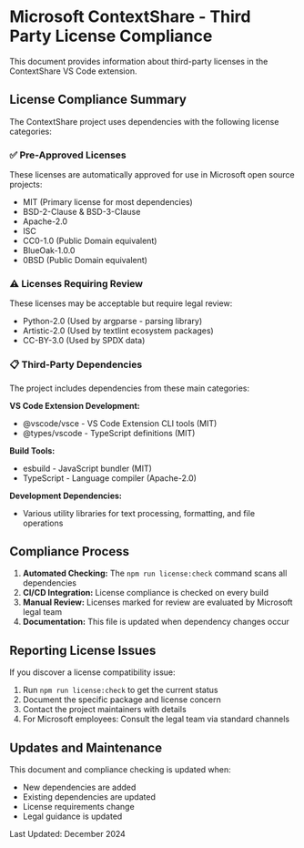 <!-- Copyright (c) Microsoft Corporation.
 Licensed under the MIT License. -->
# Microsoft ContextShare - Third Party License Compliance

This document provides information about third-party licenses in the ContextShare VS Code extension.

## License Compliance Summary

The ContextShare project uses dependencies with the following license categories:

### ✅ Pre-Approved Licenses
These licenses are automatically approved for use in Microsoft open source projects:
- MIT (Primary license for most dependencies)
- BSD-2-Clause & BSD-3-Clause
- Apache-2.0
- ISC
- CC0-1.0 (Public Domain equivalent)
- BlueOak-1.0.0
- 0BSD (Public Domain equivalent)

### ⚠️ Licenses Requiring Review
These licenses may be acceptable but require legal review:
- Python-2.0 (Used by argparse - parsing library)
- Artistic-2.0 (Used by textlint ecosystem packages)
- CC-BY-3.0 (Used by SPDX data)

### 📋 Third-Party Dependencies

The project includes dependencies from these main categories:

**VS Code Extension Development:**
- @vscode/vsce - VS Code Extension CLI tools (MIT)
- @types/vscode - TypeScript definitions (MIT)

**Build Tools:**
- esbuild - JavaScript bundler (MIT)
- TypeScript - Language compiler (Apache-2.0)

**Development Dependencies:**
- Various utility libraries for text processing, formatting, and file operations

## Compliance Process

1. **Automated Checking:** The `npm run license:check` command scans all dependencies
2. **CI/CD Integration:** License compliance is checked on every build
3. **Manual Review:** Licenses marked for review are evaluated by Microsoft legal team
4. **Documentation:** This file is updated when dependency changes occur

## Reporting License Issues

If you discover a license compatibility issue:

1. Run `npm run license:check` to get the current status
2. Document the specific package and license concern
3. Contact the project maintainers with details
4. For Microsoft employees: Consult the legal team via standard channels

## Updates and Maintenance

This document and compliance checking is updated when:
- New dependencies are added
- Existing dependencies are updated
- License requirements change
- Legal guidance is updated

Last Updated: December 2024